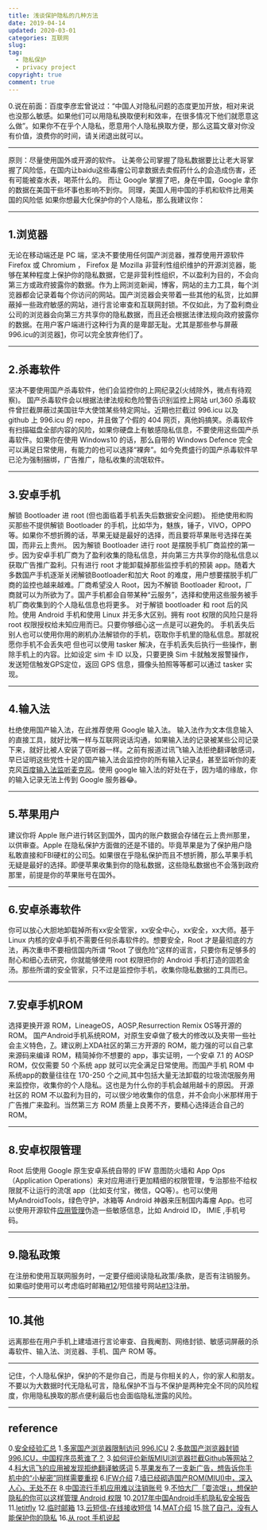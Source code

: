 ```yaml
---
title: 浅谈保护隐私的几种方法
date: 2019-04-14
updated: 2020-03-01
categories: 互联网
slug: 
tag: 
  - 隐私保护
  - privacy project
copyright: true
comment: true
---
```


0.说在前面：百度李彦宏曾说过：“中国人对隐私问题的态度更加开放，相对来说也没那么敏感。如果他们可以用隐私换取便利和效率，在很多情况下他们就愿意这么做”。如果你不在乎个人隐私，愿意用个人隐私换取方便，那么这篇文章对你没有价值，浪费你的时间，请关闭退出就可以。

----

原则：尽量使用国外或开源的软件。
让美帝公司掌握了隐私数据要比让老大哥掌握了风险低，在国内让baidu这些毒瘤公司拿数据去卖假药什么的会造成伤害，还有可能被查水表，喝茶什么的。
而让 Google 掌握了吧，身在中国，Google 拿你的数据在美国干些坏事也影响不到你。
同理，美国人用中国的手机和软件比用美国的风险低
如果你想最大化保护你的个人隐私，那么我建议你：

----

## 1.浏览器

无论在移动端还是 PC 端，坚决不要使用任何国产浏览器，推荐使用开源软件 Firefox 或 Chromium ， Firefox 是 Mozilla 非营利性组织维护的开源浏览器，能够在某种程度上保护你的隐私数据，它是非营利性组织，不以盈利为目的，不会向第三方或政府披露你的数据。作为上网浏览新闻，博客，网站的主力工具，每个浏览器都会记录着每个你访问的网站。国产浏览器会夹带着一些其他的私货，比如屏蔽掉一些政府敏感的网站，进行言论审查和互联网封锁。不仅如此，为了盈利商业公司的浏览器会向第三方共享你的隐私数据，而且还会根据法律法规向政府披露你的数据。在用户客户端进行这种行为真的是卑鄙无耻。尤其是那些参与屏蔽996.icu的浏览器[1](https://blog.502.li/privacy-protections#reference)，你可以完全放弃他们了。

----

## 2.杀毒软件

坚决不要使用国产杀毒软件，他们会监控你的上网纪录[2](https://blog.502.li/privacy-protections#reference)(火绒除外，微点有待观察)。
国产杀毒软件会以根据法律法规和危险警告识别监控上网站 url,360 杀毒软件曾拦截屏蔽过美国驻华大使馆某些特定网址。近期也拦截过 996.icu 以及 github 上 996.icu 的 repo，并且做了个假的 404 网页，真他妈搞笑。杀毒软件有扫描磁盘全部内容的风险，如果你硬盘上有敏感隐私信息，不要使用这些国产杀毒软件。如果你在使用 Windows10 的话，那么自带的 Windows Defence 完全可以满足日常使用，有能力的也可以选择“裸奔”。如今免费盛行的国产杀毒软件早已沦为强制捆绑，广告推广，隐私收集的流氓软件。

----

## 3.安卓手机

解锁 Bootloader 进 root (但也面临着手机丢失后数据安全问题)。
拒绝使用和购买那些不提供解锁 Bootloader 的手机，比如华为，魅族，锤子，VIVO，OPPO 等。如果你不想折腾的话，苹果无疑是最好的选择，而且要将苹果账号选择在美国，而非云上贵州。
因为解锁 Bootloader 进行 root 是摆脱手机厂商监控的第一步。因为安卓手机厂商为了盈利收集的隐私信息，并向第三方共享你的隐私信息以获取广告推广盈利。只有进行 root 才能卸载掉那些监控手机的预装 app。随着大多数国产手机逐渐关闭解锁Bootloader和加大 Root 的难度，用户想要摆脱手机厂商的监控也越来越难。厂商希望没人 Root，因为不解锁 Bootloader 和root，厂商就可以为所欲为了。国产手机都会自带某种“云服务”，选择和使用这些服务被手机厂商收集到的个人隐私信息也将更多。
对于解锁 bootloader 和 root 后的风险。使用 Android 手机和使用 Linux 并无多大区别。拥有 root 权限的风险只是将 root 权限授权给未知应用而已。只要你够细心这一点是可以避免的。
手机丢失后别人也可以使用你用的刷机办法解锁你的手机，窃取你手机里的隐私信息。那就祝愿你手机不会丢失吧 但也可以使用 tasker 解决，在手机丢失后执行一些操作，删除手机上的内容。比如设定 sim 卡 ID 以及，只要更换 Sim 卡就触发报警操作，发送短信触发GPS定位，返回 GPS 信息，摄像头拍照等等都可以通过 tasker 实现。

----

## 4.输入法

杜绝使用国产输入法，在此推荐使用 Google 输入法。
输入法作为文本信息输入的直接工具，就好比嘴一样与互联网说话沟通，如果输入法的记录被某些公司记录下来，就好比被人安装了窃听器一样。之前有报道过讯飞输入法拒绝翻译敏感词，早已证明这些党性十足的国产输入法会监控你的所有输入记录[4](https://blog.502.li/privacy-protections#reference)，甚至监听你的麦克风[百度输入法监听麦克风](https://blog.502.li/privacy-protections#reference)。使用 google 输入法的好处在于，因为墙的缘故，你的输入记录无法上传到 Google 服务器😂。

----

## 5.苹果用户

建议你将 Apple 账户进行转区到国外，国内的账户数据会存储在云上贵州那里，以供审查。Apple 在隐私保护方面做的还是不错的。毕竟苹果是为了保护用户隐私敢直接和FBI硬杠的公司[5](https://blog.502.li/privacy-protections#reference)。如果很在乎隐私保护而且不想折腾，那么苹果手机无疑是最好的选择。即便苹果收集到你的隐私数据，这些隐私数据也不会落到政府那里，前提是你的苹果账号在国外。

----

## 6.安卓杀毒软件

你可以放心大胆地卸载掉所有xx安全管家，xx安全中心，xx安全，xx大师。基于 Linux 内核的安卓手机不需要任何杀毒软件的。想要安全，Root 才是最彻底的方法，再次重申不要相信国内所谓 “Root 了很危险”这样的谣言，只要你有足够多的耐心和细心去研究，你就能够使用 root 权限把你的 Android 手机打造的固若金汤。那些所谓的安全管家，只不过是监控你手机，收集你隐私数据的工具而已。

----

## 7.安卓手机ROM

选择更换开源 ROM，LineageOS，AOSP,Resurrection Remix OS等开源的ROM。
国产Android手机系统ROM，对原生安卓做了极大的修改以及夹带一些社会主义特色，[7](https://blog.502.li/privacy-protections#reference)。建议刷上XDA社区的第三方开源的 ROM，能力强的可以自己拿来源码来编译 ROM，精简掉你不想要的 app，事实证明，一个安卓 7.1 的 AOSP ROM，仅仅需要 50 个系统 app 就可以完全满足日常使用。而国产手机 ROM 中系统app的数量往往在 170-250 个之间,其中包括大量无法卸载的垃圾流氓服务用来监控你，收集你的个人隐私。这也是为什么你的手机会越用越卡的原因。
开源社区的 ROM 不以盈利为目的，可以很少地收集你的信息，并不会向小米那样用于广告推广来盈利。当然第三方 ROM 质量上良莠不齐，要精心选择适合自己的 ROM。

----

## 8.安卓权限管理

Root 后使用 Google 原生安卓系统自带的 IFW 意图防火墙和 App Ops（Application Operations）来对应用进行更加精细的权限管理，专治那些不给权限就不让运行的流氓 app（比如支付宝，微信，QQ等）。也可以使用 MyAndroidTools，绿色守护，冰箱等 Android 神器来压制国内毒瘤 App。也可以使用开源软件[应用管理](https://github.com/Tornaco/X-APM)伪造一些敏感信息，比如 Android ID， IMIE ,手机号码。

----

## 9.隐私政策

在注册和使用互联网服务时，一定要仔细阅读隐私政策/条款，是否有注销服务。如果临时使用可以考虑临时邮箱[#12](https://temp-mail.org)/短信接号网站[#13](https://www.pdflibr.com/)注册。

----

## 10.其他

远离那些在用户手机上建墙进行言论审查、自我阉割、网络封锁、敏感词屏蔽的杀毒软件、输入法、浏览器、手机、国产 ROM 等。

----

记住，个人隐私保护，保护的不是你自己，而是与你相关的人，你的家人和朋友。
不要以为大数据时代无隐私可言，隐私保护不当与不保护是两种完全不同的风险程度，你用隐私换取的那点便利最后也会面临隐私泄露的风险。

----

## reference

0.[安全经验汇总](https://program-think.blogspot.com/2019/01/Security-Guide-for-Political-Activists.html)
1.[多家国产浏览器限制访问 996.ICU](https://www.solidot.org/story?sid=60108)
2.[多款国产浏览器封锁 996.ICU，中国程序员惹谁了？](https://www.infoq.cn/article/3ADVAG9_uwomgr82lGet)
3.[如何评价新版MIUI浏览器拦截Github等网站？](https://www.zhihu.com/question/313636694/answer/609135042)
4.[科大讯飞的应用被发现拒绝翻译敏感词](https://www.solidot.org/story?sid=58791)
5.[苹果发布了一支新广告，想告诉你手机中的“小秘密”同样需要重视](https://wallstreetcn.com/articles/3508008)
6.[IFW介绍](https://bbs.letitfly.me/d/395)
7.[墙已经砌造国产ROM(MIUI)中，深入人心、无处不在](https://t.me/notepad_by_kotomei/77)
8.[中国流行手机应用难以注销账号](https://www.solidot.org/story?sid=56914)
9.[不怕大厂「耍流氓」，想保护隐私的你可以这样管理 Android 权限](https://sspai.com/post/42779)
10.[2017年中国Android手机隐私安全报告](http://www.dcci.com.cn/dynamic/view/cid/2/id/1324.html)
11.[letitfly](https://bbs.letitfly.me/)
12.[临时邮箱](https://temp-mail.org)
13.[云短信-在线接收短信](https://www.pdflibr.com/)
14.[MAT介绍](https://bbs.letitfly.me/d/256)
15.[除了自己，没有人能保护你的隐私](https://typeblog.net/nobody-can-protect-your-privacy-except-yourself/)
16.[从 root 手机说起](https://typeblog.net/why-do-i-root-my-phone/#References)
